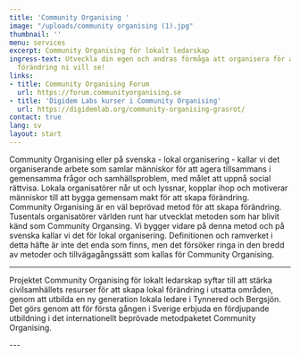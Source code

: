 ```yaml
---
title: 'Community Organising '
image: "/uploads/community organising (1).jpg"
thumbnail: ''
menu: services
excerpt: Community Organising för lokalt ledarskap
ingress-text: Utveckla din egen och andras förmåga att organisera för att skapa den
  förändring ni vill se!
links:
- title: Community Organising Forum
  url: https://forum.communityorganising.se
- title: 'Digidem Labs kurser i Community Organising'
  url: https://digidemlab.org/community-organising-grasrot/
contact: true
lang: sv
layout: start
---
```


Community Organising eller på svenska - lokal
organisering - kallar vi det organiserande arbete som
samlar människor för att agera tillsammans i gemensamma
frågor och samhällsproblem, med målet att uppnå social
rättvisa. Lokala organisatörer når ut och lyssnar,
kopplar ihop och motiverar människor till att bygga
gemensam makt för att skapa förändring.
Community Organising är en väl beprövad metod för
att skapa förändring. Tusentals organisatörer världen
runt har utvecklat metoden som har blivit känd som
Community Organsing. Vi bygger vidare på denna metod
och på svenska kallar vi det för lokal organisering.
Definitionen och ramverket i detta häfte är inte det
enda som finns, men det försöker ringa in den bredd av
metoder och tillvägagångssätt som kallas för Community
Organising.

---
<p class="notification is-primary">
Projektet Community Organising för lokalt ledarskap syftar till att stärka civilsamhällets resurser för att skapa lokal förändring i utsatta områden, genom att utbilda en ny generation lokala ledare i Tynnered och Bergsjön. Det görs genom att för första gången i Sverige erbjuda en fördjupande utbildning i det internationellt beprövade metodpaketet Community Organising.
</p>
---
